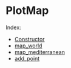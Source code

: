 # PlotMap

Index:
* [Constructor](__init__.md)
* [map_world](map_world.md)
* [map_mediterranean](map_mediterranean.md)
* [add_point](add_point.md)
